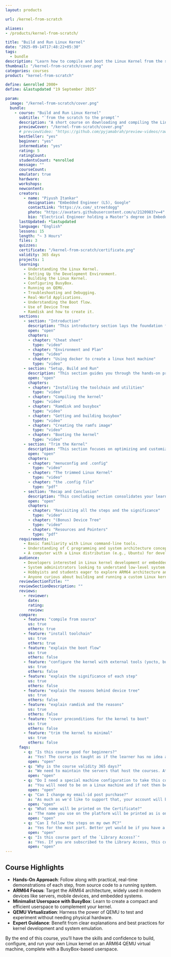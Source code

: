 ```yaml
---
layout: products

url: /kernel-from-scratch

aliases:
- /products/kernel-from-scratch/

title: "Build and Run Linux Kernel"
date: "2025-09-14T17:48:22+05:30"
tags:
  - bundle
description: "Learn how to compile and boot the Linux Kernel from the source code."
thumbnail: "/kernel-from-scratch/cover.png"
categories: courses
product: "kernel-from-scratch"

define: &enrolled 2000+
define: &lastupdated "19 September 2025"

param:
  image: "/kernel-from-scratch/cover.png"
  bundle:
    - course: "Build and Run Linux Kernel"
      subtitle: "`from the scratch to the prompt`"
      description: "A short course on downloading and compiling the Linux Kernel Source code. Configure the kernel for AARM64 target, learn device tree, ramdisk and other preconditions to boot the kernel from scratch. Everything from the basics without using tools like yocto or buildroot."
      previewCover: "/kernel-from-scratch/cover.png"
      # previewVideo: "https://github.com/pyjamabrah/preview-videos/raw/refs/heads/main/C%20to%20Assembly.mp4"
      bestSeller: "yes"
      beginner: "yes"
      intermediate: "yes"
      rating: 5
      ratingCount:
      studentsCount: *enrolled
      message: ""
      courseCount:
      emulator: true
      hardware:
      workshops:
      newcontent:
      creators:
        - name: "Piyush Itankar"
          designation: "Embedded Engineer (L5), Google"
          contactLink: "https://x.com/_streetdogg"
          photo: "https://avatars.githubusercontent.com/u/2120983?v=4"
          bio: "Electrical Engineer holding a Master’s degree in Embedded Systems, with a proven track record at industry giants. At Intel, contributed expertise to Navigation Firmware, Bluetooth Driver development, and RF validation software. Currently thriving as an Embedded Software Engineer at Google, drove innovation in Firmware development for the Power Management Sub-system on Tensor SoCs (Pixel Phones) and presently advancing system software for the Pixel Watch."
      lastUpdated: *lastupdated
      language: "English"
      lessons: 15
      length: "~ 3 Hours"
      files: 3
      quizzes:
      certificate: "/kernel-from-scratch/certificate.png"
      validity: 365 days
      projects: 1
      learning:
        - Understanding the Linux Kernel.
        - Setting Up the Development Environment.
        - Building the Linux Kernel.
        - Configuring BusyBox.
        - Running on QEMU.
        - Troubleshooting and Debugging.
        - Real-World Applications.
        - Understanding the Boot flow.
        - Use of Device Tree
        - Ramdisk and how to create it.
      sections:
        - section: "Introduction"
          description: "This introductory section lays the foundation for building the Linux kernel from scratch, providing essential knowledge and tools to kickstart your journey. Covers the critical first steps to set up a robust development environment and understand the process of compiling and customizing the Linux kernel"
          open: "open"
          chapters:
          - chapter: "Cheat sheet"
            type: "video"
          - chapter: "Environment and Plan"
            type: "video"
          - chapter: "Using docker to create a linux host machine"
            type: "video"
        - section: "Setup, Build and Run"
          description: "This section guides you through the hands-on process of setting up, compiling, and booting a Linux kernel from scratch. Focused on practical implementation, it walks you through installing necessary tools, building the kernel, creating a minimal filesystem with BusyBox, and successfully booting your custom kernel."
          open: "open"
          chapters:
          - chapter: "Installing the toolchain and utilities"
            type: "video"
          - chapter: "Compiling the kernel"
            type: "video"
          - chapter: "Ramdisk and busybox"
            type: "video"
          - chapter: "Getting and building busybox"
            type: "video"
          - chapter: "Creating the ramfs image"
            type: "video"
          - chapter: "Booting the kernel"
            type: "video"
        - section: "Trim the Kernel"
          description: "This section focuses on optimizing and customizing the Linux kernel by trimming unnecessary components to create a lean, efficient system tailored to specific needs. You’ll learn how to use configuration tools and modify the kernel’s configuration file to streamline its functionality, reducing its footprint while maintaining essential features."
          open: "open"
          chapters:
          - chapter: "menuconfig and .config"
            type: "video"
          - chapter: "The trimmed Linux Kernel"
            type: "video"
          - chapter: "the .config file"
            type: "pdf"
        - section: "Recap and Conclusion"
          description: "This concluding section consolidates your learning by revisiting the key steps involved in building the Linux kernel from scratch, emphasizing their importance and practical implications. It also introduces advanced concepts like the Device Tree and provides valuable resources for further exploration. This section is designed to reinforce your understanding and equip you with tools for continued learning and kernel development."
          open: "open"
          chapters:
          - chapter: "Revisiting all the steps and the significance"
            type: "video"
          - chapter: "(Bonus) Device Tree"
            type: "video"
          - chapter: "Resources and Pointers"
            type: "pdf"
      requirements:
        - Basic familiarity with Linux command-line tools.
        - Understanding of C programming and system architecture concepts is helpful but not required.
        - A computer with a Linux distribution (e.g., Ubuntu) for development.
      audience:
        - Developers interested in Linux kernel development or embedded systems.
        - System administrators looking to understand low-level system operations.
        - Hobbyists and students eager to explore ARM64 architecture and virtualization.
        - Anyone curious about building and running a custom Linux kernel from scratch.
      reviewSectionTitle: ""
      reviewSectionDescription: ""
      reviews:
        - reviewer:
          date:
          rating:
          review:
      compare:
        - feature: "compile from source"
          us: true
          others: true
        - feature: "install toolchain"
          us: true
          others: true
        - feature: "explain the boot flow"
          us: true
          others: false
        - feature: "configure the kernel with external tools (yocto, buildroot etc)"
          us: true
          others: false
        - feature: "explain the significance of each step"
          us: true
          others: false
        - feature: "explain the reasons behind device tree"
          us: true
          others: false
        - feature: "explain ramdisk and the reasons"
          us: true
          others: false
        - feature: "cover preconditions for the kernel to boot"
          us: true
          others: false
        - feature: "trim the kernel to minimal"
          us: true
          others: false
      faqs:
        - q: "Is this course good for beginners?"
          a: "Yes! The course is taught as if the learner has no idea about the Linux Kernel"
          open: "open"
        - q: "Why is the course validity 365 days?"
          a: "We need to maintain the servers that host the courses. At the moment we have enough capital to keep the server afloat for another until. We are striving to make this a lifetime access course. As the funds trickle in, we will revisit the validity and might update it for all the enrolled learners."
          open: "open"
        - q: "Do I need a special machine configuration to take this course?"
          a: "You will need to be on a Linux machine and if not then be have Windows or Mac that is capable of running docker."
          open: "open"
        - q: "Can I change my email-id post purchase?"
          a: "As much as we'd like to support that, your account will be linked to your email-id post purchase."
          open: "open"
        - q: "What name will be printed on the Certificate?"
          a: "The name you use on the platform will be printed as is on the Certificate when it is generated."
          open: "open"
        - q: "Can I follow the steps on my own PC?"
          a: "Yes for the most part. Better yet would be if you have a linux machine."
          open: "open"
        - q: "Is this course part of the `Library Access?`"
          a: "Yes. If you are subscribed to the Library Access, this course should already be available to you."
          open: "open"
---
```


## Course Highlights

- **Hands-On Approach**: Follow along with practical, real-time demonstrations of each step, from source code to a running system.
- **ARM64 Focus**: Target the ARM64 architecture, widely used in modern devices like servers, mobile devices, and embedded systems.
- **Minimalist Userspace with BusyBox**: Learn to create a compact and efficient userspace to complement your kernel.
- **QEMU Virtualization**: Harness the power of QEMU to test and experiment without needing physical hardware.
- **Expert Guidance**: Benefit from clear explanations and best practices for kernel development and system emulation.

By the end of this course, you’ll have the skills and confidence to build, configure, and run your own Linux kernel on an ARM64 QEMU virtual machine, complete with a BusyBox-based userspace.
